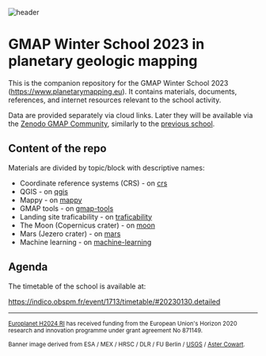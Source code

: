 ![header](https://www.planetarymapping.eu/files/source/images/banner_ws2023.jpg)
# GMAP Winter School 2023 in planetary geologic mapping

This is the companion repository for the GMAP Winter School 2023 (https://www.planetarymapping.eu). It contains materials, documents, references, and internet resources relevant to the school activity. 

Data are provided separately via cloud links. Later they will be available via the [Zenodo GMAP Community](https://zenodo.org/communities/gmap), similarly to the [previous school](https://indico.obspm.fr/event/1272/).

## Content of the repo

Materials are divided by topic/block with descriptive names:

- Coordinate reference systems (CRS) - on [crs](crs/README.md)
- QGIS - on [qgis](qgis/README.md)
- Mappy - on [mappy](maopy.README.md)
- GMAP tools - on [gmap-tools](gmap-tools/README.md)
- Landing site traficability - on [traficability](traficability/README.md)
- The Moon (Copernicus crater) - on [moon](moon/README.md)
- Mars (Jezero crater) - on [mars](mars/README.md)
- Machine learning - on [machine-learning](machine-learning/README.md)


## Agenda

The timetable of the school is available at:

https://indico.obspm.fr/event/1713/timetable/#20230130.detailed

--- 

<sup>[Europlanet H2024 RI](https://www.europlanet-society.org/europlanet-2024-ri/) has received funding from the European Union's Horizon 2020 research and innovation programme under grant agreement No 871149. </sup>

<sup>Banner image derived from ESA / MEX / HRSC / DLR / FU Berlin / [USGS](https://pubs.usgs.gov/sim/3292/) / [Aster Cowart](https://www.flickr.com/photos/132160802@N06/). </sup>
